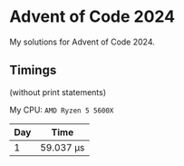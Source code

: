 # Advent of Code 2024
My solutions for Advent of Code 2024.

## Timings
(without print statements)

My CPU: `AMD Ryzen 5 5600X`

| Day | Time      |
|-----|-----------|
| 1   | 59.037 µs |